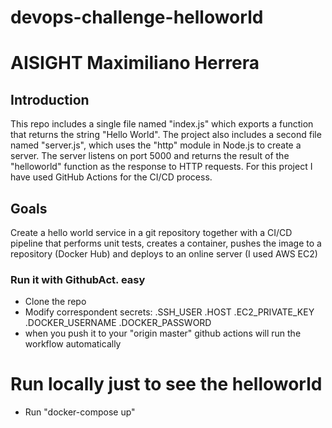 # devops-challenge-helloworld
# AISIGHT Maximiliano Herrera

## Introduction
This repo includes a single file named "index.js" which exports a function that returns the string "Hello World". The project also includes a second file named "server.js", which uses the "http" module in Node.js to create a server. The server listens on port 5000 and returns the result of the "helloworld" function as the response to HTTP requests.
For this project I have used GitHub Actions for the CI/CD process.

## Goals
Create a hello world service in a git repository
together with a CI/CD pipeline that performs unit tests, creates a container, pushes the image to a
repository (Docker Hub) and deploys to an online server (I used AWS EC2)

### Run it with GithubAct. easy
- Clone the repo
- Modify correspondent secrets:
.SSH_USER
.HOST
.EC2_PRIVATE_KEY
.DOCKER_USERNAME
.DOCKER_PASSWORD
- when you push it to your "origin master" github actions will run the workflow automatically

# Run locally just to see the helloworld
- Run "docker-compose up"
